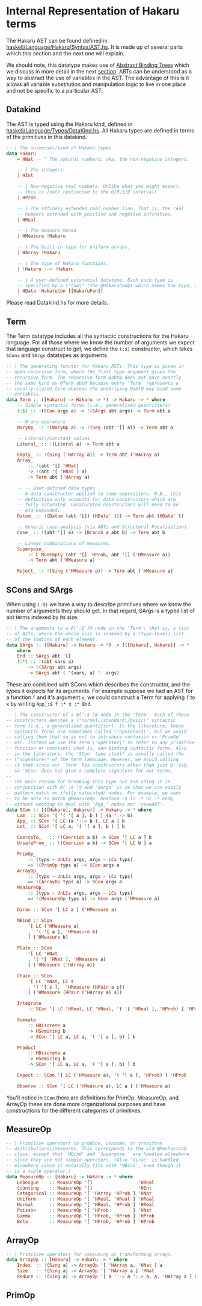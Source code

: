 # Internal Representation of Hakaru terms

The Hakaru AST can be found defined in
[haskell/Language/Hakaru/Syntax/AST.hs](https://github.com/hakaru-dev/hakaru/blob/master/haskell/Language/Hakaru/Syntax/AST.hs). It is made up of several parts which this section and the next one will explain.

We should note, this datatype makes use of
[Abstract Binding Trees](http://winterkoninkje.dreamwidth.org/103978.html)
which we discuss in more detail in the next
[section](/internals/abt). ABTs can be understood as a way to abstract
the use of variables in the AST. The advantage of this is it allows
all variable substitution and manipulation logic to live in one place
and not be specific to a particular AST.

## Datakind

The AST is typed using the Hakaru kind, defined in [haskell/Language/Types/DataKind.hs](https://github.com/hakaru-dev/hakaru/blob/master/haskell/Language/Hakaru/Types/DataKind.hs). All Hakaru types are defined in terms of
the primitives in this datakind.

````haskell
-- | The universe\/kind of Hakaru types.
data Hakaru
    = HNat -- ^ The natural numbers; aka, the non-negative integers.

    -- | The integers.
    | HInt

    -- | Non-negative real numbers. Unlike what you might expect,
    -- this is /not/ restructed to the @[0,1]@ interval!
    | HProb

    -- | The affinely extended real number line. That is, the real
    -- numbers extended with positive and negative infinities.
    | HReal

    -- | The measure monad
    | HMeasure !Hakaru

    -- | The built-in type for uniform arrays.
    | HArray !Hakaru

    -- | The type of Hakaru functions.
    | !Hakaru :-> !Hakaru

    -- | A user-defined polynomial datatype. Each such type is
    -- specified by a \"tag\" (the @HakaruCon@) which names the type, and a sum-of-product representation of the type itself.
    | HData !HakaruCon [[HakaruFun]]

````

Please read Datakind.hs for more details.

## Term

The Term datatype includes all the syntactic constructions for the Hakaru language.
For all those where we know the number of arguments we expect that language construct
to get, we define the `(:$)` constructor, which takes `SCons` and `SArgs` datatypes
as arguments.

````haskell
-- | The generating functor for Hakaru ASTs. This type is given in
-- open-recursive form, where the first type argument gives the
-- recursive form. The recursive form @abt@ does not have exactly
-- the same kind as @Term abt@ because every 'Term' represents a
-- locally-closed term whereas the underlying @abt@ may bind some
-- variables.
data Term :: ([Hakaru] -> Hakaru -> *) -> Hakaru -> * where
    -- Simple syntactic forms (i.e., generalized quantifiers)
    (:$) :: !(SCon args a) -> !(SArgs abt args) -> Term abt a

    -- N-ary operators
    NaryOp_ :: !(NaryOp a) -> !(Seq (abt '[] a)) -> Term abt a

    -- Literal\/Constant values
    Literal_ :: !(Literal a) -> Term abt a

    Empty_ :: !(Sing ('HArray a)) -> Term abt ('HArray a)
    Array_
        :: !(abt '[] 'HNat)
        -> !(abt '[ 'HNat ] a)
        -> Term abt ('HArray a)

    -- -- User-defined data types
    -- A data constructor applied to some expressions. N.B., this
    -- definition only accounts for data constructors which are
    -- fully saturated. Unsaturated constructors will need to be
    -- eta-expanded.
    Datum_ :: !(Datum (abt '[]) (HData' t)) -> Term abt (HData' t)

    -- Generic case-analysis (via ABTs and Structural Focalization).
    Case_ :: !(abt '[] a) -> [Branch a abt b] -> Term abt b

    -- Linear combinations of measures.
    Superpose_
        :: L.NonEmpty (abt '[] 'HProb, abt '[] ('HMeasure a))
        -> Term abt ('HMeasure a)

    Reject_ :: !(Sing ('HMeasure a)) -> Term abt ('HMeasure a)
````

## SCons and SArgs

When using `(:$)` we have a way to describe primitives where we
know the number of arguments they should get. In that regard,
SArgs is a typed list of abt terms indexed by its size.

````haskell
-- | The arguments to a @(':$')@ node in the 'Term'; that is, a list
-- of ASTs, where the whole list is indexed by a (type-level) list
-- of the indices of each element.
data SArgs :: ([Hakaru] -> Hakaru -> *) -> [([Hakaru], Hakaru)] -> *
    where
    End :: SArgs abt '[]
    (:*) :: !(abt vars a)
        -> !(SArgs abt args)
        -> SArgs abt ( '(vars, a) ': args)
````

These are combined with SCons which describes the constructor, and
the types it expects for its arguments. For example suppose we had
an AST for a function `f` and it's argument `x`, we could construct
a Term for applying `f` to `x` by writing `App_:$ f :* x :* End`.

````haskell
-- | The constructor of a @(':$')@ node in the 'Term'. Each of these
-- constructors denotes a \"normal\/standard\/basic\" syntactic
-- form (i.e., a generalized quantifier). In the literature, these
-- syntactic forms are sometimes called \"operators\", but we avoid
-- calling them that so as not to introduce confusion vs 'PrimOp'
-- etc. Instead we use the term \"operator\" to refer to any primitive
-- function or constant; that is, non-binding syntactic forms. Also
-- in the literature, the 'SCon' type itself is usually called the
-- \"signature\" of the term language. However, we avoid calling
-- it that since our 'Term' has constructors other than just @(:$)@,
-- so 'SCon' does not give a complete signature for our terms.
--
-- The main reason for breaking this type out and using it in
-- conjunction with @(':$')@ and 'SArgs' is so that we can easily
-- pattern match on /fully saturated/ nodes. For example, we want
-- to be able to match @MeasureOp_ Uniform :$ lo :* hi :* End@
-- without needing to deal with 'App_' nodes nor 'viewABT'.
data SCon :: [([Hakaru], Hakaru)] -> Hakaru -> * where
    Lam_ :: SCon '[ '( '[ a ], b ) ] (a ':-> b)
    App_ :: SCon '[ LC (a ':-> b ), LC a ] b
    Let_ :: SCon '[ LC a, '( '[ a ], b ) ] b

    CoerceTo_   :: !(Coercion a b) -> SCon '[ LC a ] b
    UnsafeFrom_ :: !(Coercion a b) -> SCon '[ LC b ] a

    PrimOp_
        :: (typs ~ UnLCs args, args ~ LCs typs)
        => !(PrimOp typs a) -> SCon args a
    ArrayOp_
        :: (typs ~ UnLCs args, args ~ LCs typs)
        => !(ArrayOp typs a) -> SCon args a
    MeasureOp_
        :: (typs ~ UnLCs args, args ~ LCs typs)
        => !(MeasureOp typs a) -> SCon args ('HMeasure a)

    Dirac :: SCon '[ LC a ] ('HMeasure a)

    MBind :: SCon
        '[ LC ('HMeasure a)
        ,  '( '[ a ], 'HMeasure b)
        ] ('HMeasure b)

    Plate :: SCon
        '[ LC 'HNat
        , '( '[ 'HNat ], 'HMeasure a)
        ] ('HMeasure ('HArray a))

    Chain :: SCon
        '[ LC 'HNat, LC s
        , '( '[ s ],  'HMeasure (HPair a s))
        ] ('HMeasure (HPair ('HArray a) s))

    Integrate
        :: SCon '[ LC 'HReal, LC 'HReal, '( '[ 'HReal ], 'HProb) ] 'HProb

    Summate
        :: HDiscrete a
        -> HSemiring b
        -> SCon '[ LC a, LC a, '( '[ a ], b) ] b

    Product
        :: HDiscrete a
        -> HSemiring b
        -> SCon '[ LC a, LC a, '( '[ a ], b) ] b

    Expect :: SCon '[ LC ('HMeasure a), '( '[ a ], 'HProb) ] 'HProb

    Observe :: SCon '[ LC ('HMeasure a), LC a ] ('HMeasure a)
````

You'll notice in `SCon` there are definitions for PrimOp, MeasureOp, and ArrayOp
these are done more organizational purposes and have constructions for the
different categories of primitives.

## MeasureOp

````haskell
-- | Primitive operators to produce, consume, or transform
-- distributions\/measures. This corresponds to the old @Mochastic@
-- class, except that 'MBind' and 'Superpose_' are handled elsewhere
-- since they are not simple operators. (Also 'Dirac' is handled
-- elsewhere since it naturally fits with 'MBind', even though it
-- is a siple operator.)
data MeasureOp :: [Hakaru] -> Hakaru -> * where
    Lebesgue    :: MeasureOp '[]                 'HReal
    Counting    :: MeasureOp '[]                 'HInt
    Categorical :: MeasureOp '[ 'HArray 'HProb ] 'HNat
    Uniform     :: MeasureOp '[ 'HReal, 'HReal ] 'HReal
    Normal      :: MeasureOp '[ 'HReal, 'HProb ] 'HReal
    Poisson     :: MeasureOp '[ 'HProb         ] 'HNat
    Gamma       :: MeasureOp '[ 'HProb, 'HProb ] 'HProb
    Beta        :: MeasureOp '[ 'HProb, 'HProb ] 'HProb
````

## ArrayOp

````haskell
-- | Primitive operators for consuming or transforming arrays.
data ArrayOp :: [Hakaru] -> Hakaru -> * where
    Index  :: !(Sing a) -> ArrayOp '[ 'HArray a, 'HNat ] a
    Size   :: !(Sing a) -> ArrayOp '[ 'HArray a ] 'HNat
    Reduce :: !(Sing a) -> ArrayOp '[ a ':-> a ':-> a, a, 'HArray a ] a
````

## PrimOp

